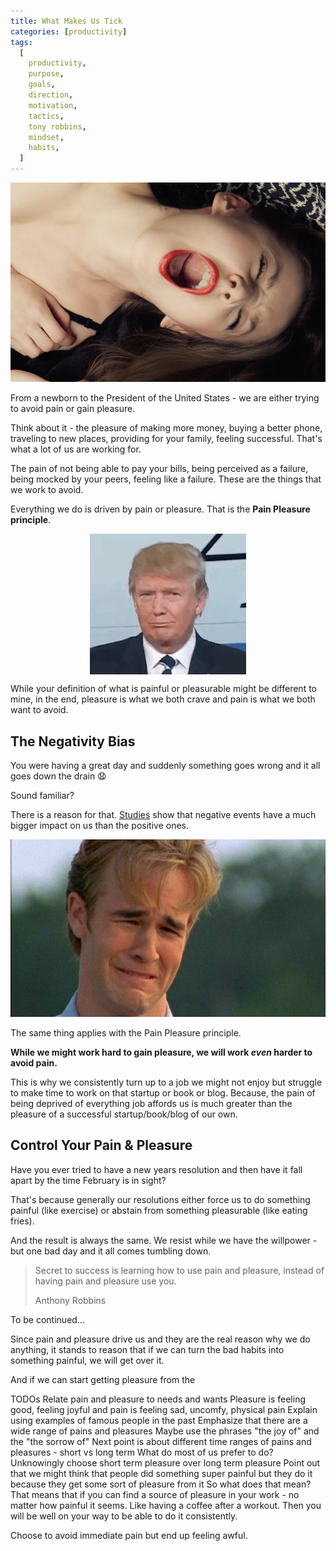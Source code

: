 ```yaml
---
title: What Makes Us Tick
categories: [productivity]
tags:
  [
    productivity,
    purpose,
    goals,
    direction,
    motivation,
    tactics,
    tony robbins,
    mindset,
    habits,
  ]
---
```


<img src="pain-or-pleasure.jpg" title="Pain or pleasure?" alt="Moaning woman" />

From a newborn to the President of the United States - we are either trying to avoid pain or gain pleasure.

Think about it - the pleasure of making more money, buying a better phone, traveling to new places, providing for your family, feeling successful. That's what a lot of us are working for.

The pain of not being able to pay your bills, being perceived as a failure, being mocked by your peers, feeling like a failure. These are the things that we work to avoid.

Everything we do is driven by pain or pleasure. That is the **Pain Pleasure principle**.

<p style="flex-direction: column;align-items: center;display: flex;">
<img src="trump-confused.gif" />
</p>

While your definition of what is painful or pleasurable might be different to mine, in the end, pleasure is what we both crave and pain is what we both want to avoid.

## The Negativity Bias

You were having a great day and suddenly something goes wrong and it all goes down the drain 😧

Sound familiar?

There is a reason for that. <a href="https://www.psychologytoday.com/au/articles/200306/our-brains-negative-bias" target="_blank">Studies</a> show that negative events have a much bigger impact on us than the positive ones.

<img src="crying-dawson.jpg" alt="Dawson crying" />

The same thing applies with the Pain Pleasure principle.

**While we might work hard to gain pleasure, we will work _even_ harder to avoid pain.**

This is why we consistently turn up to a job we might not enjoy but struggle to make time to work on that startup or book or blog. Because, the pain of being deprived of everything job affords us is much greater than the pleasure of a successful startup/book/blog of our own.

## Control Your Pain & Pleasure

Have you ever tried to have a new years resolution and then have it fall apart by the time February is in sight?

That's because generally our resolutions either force us to do something painful (like exercise) or abstain from something pleasurable (like eating fries).

And the result is always the same. We resist while we have the willpower - but one bad day and it all comes tumbling down.

> Secret to success is learning how to use pain and pleasure, instead of having pain and pleasure use you.
>
> Anthony Robbins

To be continued...

Since pain and pleasure drive us and they are the real reason why we do anything, it stands to reason that if we can turn the bad habits into something painful, we will get over it.

And if we can start getting pleasure from the

TODOs
Relate pain and pleasure to needs and wants
Pleasure is feeling good, feeling joyful and pain is feeling sad, uncomfy, physical pain
Explain using examples of famous people in the past
Emphasize that there are a wide range of pains and pleasures
Maybe use the phrases "the joy of" and the "the sorrow of"
Next point is about different time ranges of pains and pleasures - short vs long term
What do most of us prefer to do? Unknowingly choose short term pleasure over long term pleasure
Point out that we might think that people did something super painful but they do it because they get some sort of pleasure from it
So what does that mean? That means that if you can find a source of pleasure in your work - no matter how painful it seems. Like having a coffee after a workout. Then you will be well on your way to be able to do it consistently.

Choose to avoid immediate pain but end up feeling awful.
